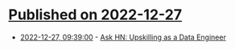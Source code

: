# [Published on 2022-12-27](index.md)

* [2022-12-27, 09:39:00](https://news.ycombinator.com/item?id=34147090) - [Ask HN: Upskilling as a Data Engineer](https://news.ycombinator.com/item?id=34147090)
